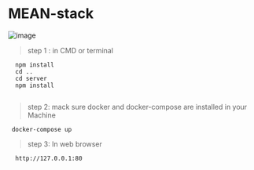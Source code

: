 # MEAN-stack

![image](https://user-images.githubusercontent.com/76097762/209359868-b075c7cd-fb43-4d08-a911-e44d48bc1d01.png)

>step 1 :
in CMD or terminal
```  cd mainfram
  npm install
  cd ..
  cd server
  npm install
  
```

>step 2:
  mack sure docker and docker-compose are installed in your Machine
 ```
  docker-compose up
 ```
 
>step 3:
In web browser 
```
  http://127.0.0.1:80
```  
  
